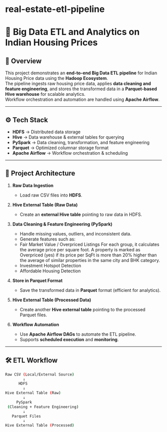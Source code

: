 # real-estate-etl-pipeline
# 🏡 Big Data ETL and Analytics on Indian Housing Prices

## 📌 Overview
This project demonstrates an **end-to-end Big Data ETL pipeline** for Indian Housing Price data using the **Hadoop Ecosystem**.  
The pipeline ingests raw housing price data, applies **data cleaning and feature engineering**, and stores the transformed data in a **Parquet-based Hive warehouse** for scalable analytics.  
Workflow orchestration and automation are handled using **Apache Airflow**.  

---

## ⚙️ Tech Stack
- **HDFS** → Distributed data storage  
- **Hive** → Data warehouse & external tables for querying  
- **PySpark** → Data cleaning, transformation, and feature engineering  
- **Parquet** → Optimized columnar storage format  
- **Apache Airflow** → Workflow orchestration & scheduling  

---

## 📂 Project Architecture
1. **Raw Data Ingestion**  
   - Load raw CSV files into **HDFS**.  

2. **Hive External Table (Raw Data)**  
   - Create an **external Hive table** pointing to raw data in HDFS.  

3. **Data Cleaning & Feature Engineering (PySpark)**  
   - Handle missing values, outliers, and inconsistent data.  
   - Generate features such as:
   - Fair Market Value / Overpriced Listings
     For each group, it calculates the average price per square foot.
     A property is marked as Overpriced (yes) if its price per SqFt is more than 20% higher than the average of similar properties in the same city and BHK category.
   - Investment Hotspot Detection
   - Affordable Housing Detection


4. **Store in Parquet Format**  
   - Save the transformed data in **Parquet** format (efficient for analytics).  

5. **Hive External Table (Processed Data)**  
   - Create another **Hive external table** pointing to the processed Parquet files.  

6. **Workflow Automation**  
   - Use **Apache Airflow DAGs** to automate the ETL pipeline.  
   - Supports **scheduled execution** and **monitoring**.  

---

## 🛠️ ETL Workflow

```bash
Raw CSV (Local/External Source)
        ↓
      HDFS
        ↓
Hive External Table (Raw)
        ↓
     PySpark
 (Cleaning + Feature Engineering)
        ↓
   Parquet Files
        ↓
Hive External Table (Processed)

